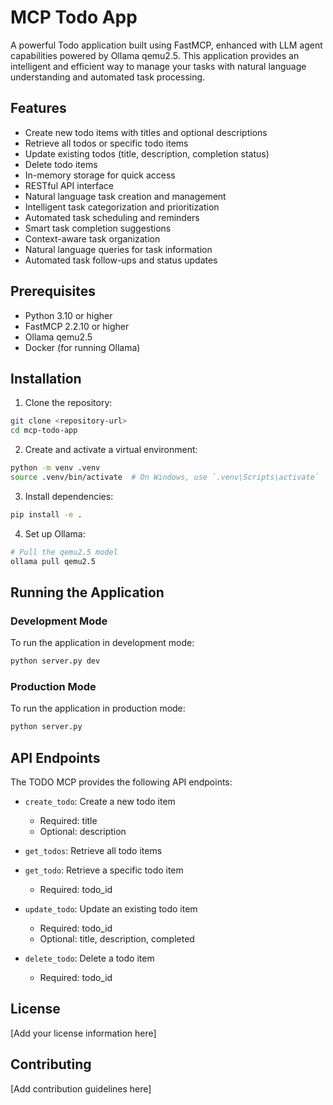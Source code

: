 # MCP Todo App

A powerful Todo application built using FastMCP, enhanced with LLM agent capabilities powered by Ollama qemu2.5. This application provides an intelligent and efficient way to manage your tasks with natural language understanding and automated task processing.

## Features

- Create new todo items with titles and optional descriptions
- Retrieve all todos or specific todo items
- Update existing todos (title, description, completion status)
- Delete todo items
- In-memory storage for quick access
- RESTful API interface
- Natural language task creation and management
- Intelligent task categorization and prioritization
- Automated task scheduling and reminders
- Smart task completion suggestions
- Context-aware task organization
- Natural language queries for task information
- Automated task follow-ups and status updates

## Prerequisites

- Python 3.10 or higher
- FastMCP 2.2.10 or higher
- Ollama qemu2.5
- Docker (for running Ollama)

## Installation

1. Clone the repository:
```bash
git clone <repository-url>
cd mcp-todo-app
```

2. Create and activate a virtual environment:
```bash
python -m venv .venv
source .venv/bin/activate  # On Windows, use `.venv\Scripts\activate`
```

3. Install dependencies:
```bash
pip install -e .
```

4. Set up Ollama:
```bash
# Pull the qemu2.5 model
ollama pull qemu2.5
```

## Running the Application

### Development Mode
To run the application in development mode:
```bash
python server.py dev
```

### Production Mode
To run the application in production mode:
```bash
python server.py
```

## API Endpoints

The TODO MCP provides the following API endpoints:

- `create_todo`: Create a new todo item
  - Required: title
  - Optional: description

- `get_todos`: Retrieve all todo items

- `get_todo`: Retrieve a specific todo item
  - Required: todo_id

- `update_todo`: Update an existing todo item
  - Required: todo_id
  - Optional: title, description, completed

- `delete_todo`: Delete a todo item
  - Required: todo_id



## License

[Add your license information here]

## Contributing

[Add contribution guidelines here]
